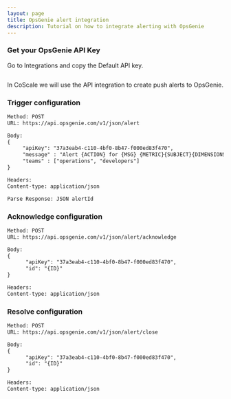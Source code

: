 ```yaml
---
layout: page
title: OpsGenie alert integration
description: Tutorial on how to integrate alerting with OpsGenie
---
```


### Get your OpsGenie API Key

Go to Integrations and copy the Default API key.

<img alt="" src="{{ site.baseurl }}/gfx/alerting/integrations/opsgenie/opsgenie.jpg" class="img-responsive" alt="OpsGenie API Key" />

In CoScale we will use the API integration to create push alerts to OpsGenie.

### Trigger configuration

```html
Method: POST
URL: https://api.opsgenie.com/v1/json/alert

Body:
{
     "apiKey": "37a3eab4-c110-4bf0-8b47-f000ed83f470",
     "message" : "Alert {ACTION} for {MSG} {METRIC}{SUBJECT}{DIMENSIONS}at {TIME} ({DATE}) on application {APP_NAME}. {LINK}",
     "teams" : ["operations", "developers"]
}

Headers:
Content-type: application/json

Parse Response: JSON alertId
```

### Acknowledge configuration

```html
Method: POST
URL: https://api.opsgenie.com/v1/json/alert/acknowledge

Body:
{
      "apiKey": "37a3eab4-c110-4bf0-8b47-f000ed83f470",
      "id": "{ID}"
}

Headers:
Content-type: application/json
```

### Resolve configuration

```html
Method: POST
URL: https://api.opsgenie.com/v1/json/alert/close

Body:
{
      "apiKey": "37a3eab4-c110-4bf0-8b47-f000ed83f470",
      "id": "{ID}"
}

Headers:
Content-type: application/json
```
